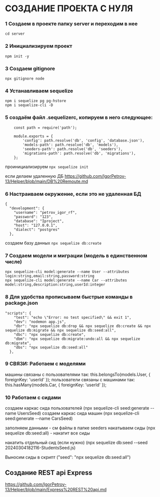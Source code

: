 # CОЗДАНИЕ ПРОЕКТА С НУЛЯ


### 1 Создаем в проекте папку server и переходим в нее
```cd server```

### 2 Инициализируем проект 
```npm init -y```

### 3 Создаем gitignore
```npx gitignore node```

### 4 Устанавливаем sequelize
```
npm i sequelize pg pg-hstore
npm i sequelize-cli -D
```

### 5 создаём файл .sequelizerc, копируем в него следующее:
```
    const path = require('path');
	 
    module.exports = {
        'config': path.resolve('db', 'config', 'database.json'),
        'models-path': path.resolve('db', 'models'),
        'seeders-path': path.resolve('db', 'seeders'),
        'migrations-path': path.resolve('db', 'migrations'),
    };
```

проинициализируем 
```npx sequelize init```

если делаем удаленную ДБ
https://github.com/IgorPetrov-13/Helper/blob/main/DB%20Remoute.md

### 6 Настраиваем окружение, если это не удаленная БД

```
{
  "development": {
    "username": "petrov_igor_rf",
    "password": "123",
    "database": "Iproject",
    "host": "127.0.0.1",
    "dialect": "postgres"
  },
```
создаем базу данных 
```npx sequelize db:create```

### 7 Создаем модели и миграции (модель в единственном числе)
```
npx sequelize-cli model:generate --name User --attributes login:string,email:string,password:string
npx sequelize-cli model:generate --name Car --attributes model:string,description:string,userId:integer
```
### 8 Для удобства прописываем быстрые команды в package.json
```
"scripts": {
    "test": "echo \"Error: no test specified\" && exit 1",
    "dev": "nodemon app.js",
    "dbr": "npx sequelize db:drop && npx sequelize db:create && npx sequelize db:migrate && npx sequelize db:seed:all",
    "dbc": "npx sequelize db:create",
    "dbm": "npx sequelize db:migrate:undo:all && npx sequelize db:migrate",
    "dbs": "npx sequelize db:seed:all"
  },
```

### 9 СВЯЗИ: Работаем с моделями

машины связаны с пользователями так: this.belongsTo(models.User, { foreignKey: 'userId' });
пользователи связаны с машинами так: this.hasMany(models.Car, { foreignKey: 'userId' });

### 10 Работаем с сидами

создаем каркас сида пользователей (npx sequelize-cli seed:generate --name UsersSeed)
 создаем каркас сида машин (npx sequelize-cli seed:generate --name CarsSeed)

заполняем данными - см файлы в папке seeders
накатываем сиды (npx sequelize db:seed:all) - накатит все сиды

накатить отдельный сид (если нужно) (npx sequelize db:seed --seed 20240304182116-StudentsSeed.js)

Выносим сиды в скрипт ("seed": "npx sequelize db:seed:all")

## Создание REST api Express

https://github.com/IgorPetrov-13/Helper/blob/main/Express%20REST%20api.md

